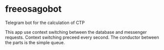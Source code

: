 # freeosagobot
Telegram bot for the calculation of CTP

This app use context switching between the database and messenger requests. Context switching preceed every second. The conductor between the parts is the simple queue.
